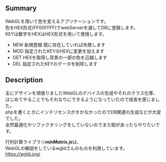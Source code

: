 ## Summary
WebGLを用いて色を変えるアプリケーションです。<br>
色をHEX形式(FF00FFFF)でwebServerを通してDBに登録します。<br>
KEYは数字をHEXはHEX形式を用いて使用します。<br>
* NEW 新規登録 既に存在していれば失敗します<br>
* MOD 指定されたKEYのHEXに変更を加えます<br>
* GET HEXを取得し背景の一部の色を辺越します<br>
* DEL 指定されたKEYのデータを削除します<br>
## Description
主にデザインを頑張りましたWebGLのデバイスの生成やそれのクラス化等、<br>
はじめてやることでもそれなりにできるようになっていたので成長を感じました。<br>
phpを書くときにインテリセンスがきかなかったのでDB関連の生成などが大変でした。<br>
全然最適化やリファクタリングをしていないのでまた暇があったらやりたいです。<br>

行列計算ライブラリ***minMatrix.js***は、<br>
WebGLの解説をしているwgldさんのものを利用しています。<br>
https://wgld.org/<br>
